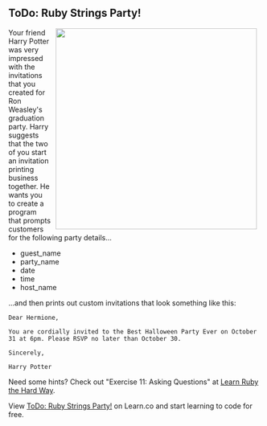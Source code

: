 

## ToDo: Ruby Strings Party!
<img src="https://s3.amazonaws.com/after-school-assets/hogwarts.jpg" width="400px" align="right" hspace="10">

Your friend Harry Potter was very impressed with the invitations that you created for Ron Weasley's graduation party. Harry suggests that the two of you start an invitation printing business together. He wants you to create a program that prompts customers for the following party details...

* guest_name
* party_name
* date
* time
* host_name

...and then prints out custom invitations that look something like this:

```
Dear Hermione,

You are cordially invited to the Best Halloween Party Ever on October 31 at 6pm. Please RSVP no later than October 30.

Sincerely,

Harry Potter
```

Need some hints? Check out "Exercise 11: Asking Questions" at [Learn Ruby the Hard Way](http://learnrubythehardway.org/book/ex11.html).


<p data-visibility='hidden'>View <a href='https://learn.co/lessons/hs-ruby-strings-todo' title='ToDo: Ruby Strings Party!'>ToDo: Ruby Strings Party!</a> on Learn.co and start learning to code for free.</p>
